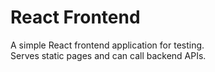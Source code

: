 # React Frontend

A simple React frontend application for testing.  
Serves static pages and can call backend APIs.

